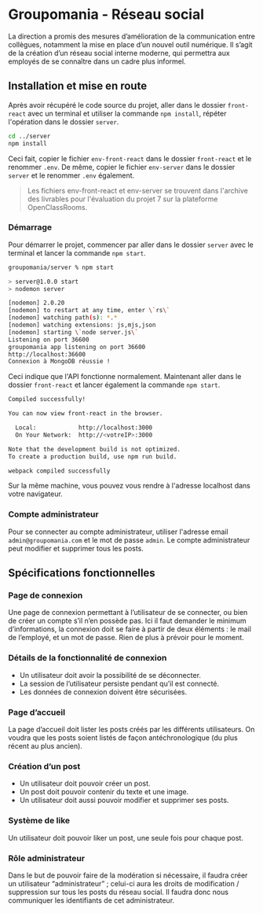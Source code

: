 # Groupomania - Réseau social

La direction a promis des mesures d’amélioration de la communication entre collègues, notamment la mise en place d’un nouvel outil numérique. Il s’agit de la création d’un réseau social interne moderne, qui permettra aux employés de se connaître dans un cadre plus informel.

## Installation et mise en route

Après avoir récupéré le code source du projet, aller dans le dossier `front-react` avec un terminal et utiliser la commande `npm install`, répéter l'opération dans le dossier `server`.

```bash
cd ../server
npm install
```

Ceci fait, copier le fichier `env-front-react` dans le dossier `front-react` et le renommer `.env`. De même, copier le fichier `env-server` dans le dossier `server` et le renommer `.env` également.

> Les fichiers env-front-react et env-server se trouvent dans l'archive des livrables pour l'évaluation du projet 7 sur la plateforme OpenClassRooms.

### Démarrage

Pour démarrer le projet, commencer par aller dans le dossier `server` avec le terminal et lancer la commande `npm start`.

```bash
groupomania/server % npm start

> server@1.0.0 start
> nodemon server

[nodemon] 2.0.20
[nodemon] to restart at any time, enter \`rs\`
[nodemon] watching path(s): *.*
[nodemon] watching extensions: js,mjs,json
[nodemon] starting \`node server.js\`
Listening on port 36600
groupomania app listening on port 36600
http://localhost:36600
Connexion à MongoDB réussie !
```

Ceci indique que l'API fonctionne normalement.
Maintenant aller dans le dossier `front-react` et lancer également la commande `npm start`.

```bash
Compiled successfully!

You can now view front-react in the browser.

  Local:            http://localhost:3000
  On Your Network:  http://<votreIP>:3000

Note that the development build is not optimized.
To create a production build, use npm run build.

webpack compiled successfully
```

Sur la même machine, vous pouvez vous rendre à l'adresse localhost dans votre navigateur.

### Compte administrateur

Pour se connecter au compte administrateur, utiliser l'adresse email `admin@groupomania.com` et le mot de passe `admin`.
Le compte administrateur peut modifier et supprimer tous les posts.

## Spécifications fonctionnelles

### Page de connexion

Une page de connexion permettant à l’utilisateur de se connecter, ou bien de créer un compte s’il n’en possède pas. Ici il faut demander le minimum d’informations, la connexion doit se faire à partir de deux éléments : le mail de l’employé, et un mot de passe. Rien de plus à prévoir pour le moment.

### Détails de la fonctionnalité de connexion

-   Un utilisateur doit avoir la possibilité de se déconnecter.
-   La session de l’utilisateur persiste pendant qu’il est connecté.
-   Les données de connexion doivent être sécurisées.

### Page d’accueil

La page d’accueil doit lister les posts créés par les différents utilisateurs. On voudra que les posts soient listés de façon antéchronologique (du plus récent au plus ancien).

### Création d’un post

-   Un utilisateur doit pouvoir créer un post.
-   Un post doit pouvoir contenir du texte et une image.
-   Un utilisateur doit aussi pouvoir modifier et supprimer ses posts.

### Système de like

Un utilisateur doit pouvoir liker un post, une seule fois pour chaque post.

### Rôle administrateur

Dans le but de pouvoir faire de la modération si nécessaire, il faudra créer un utilisateur “administrateur” ; celui-ci aura les droits de modification / suppression sur tous les posts du réseau social. Il faudra donc nous communiquer les identifiants de cet administrateur.
